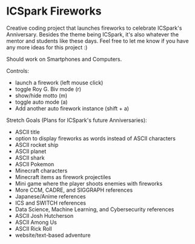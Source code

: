 # ICSpark Fireworks
Creative coding project that launches fireworks to celebrate ICSpark's Anniversary.  Besides the theme being ICSpark, it's also whatever the mentor and students like these days.  Feel free to let me know if you have any more ideas for this project :)

Should work on Smartphones and Computers.

Controls:
- launch a firework (left mouse click)
- toggle Roy G. Biv mode (r)
- show/hide motto (m)
- toggle auto mode (a)
- Add another auto firework instance (shift + a)

Stretch Goals (Plans for ICSpark's future Anniversaries):
- ASCII title 
- option to display fireworks as words instead of ASCII characters 
- ASCII rocket ship
- ASCII planet
- ASCII shark
- ASCII Pokemon
- Minecraft characters
- Minecraft items as firework projectiles
- Mini game where the player shoots enemies with fireworks
- More CCM, CADRE, and SIGGRAPH references
- Japanese/Anime references
- ICS and SWITCH references 
- Data Science, Machine Learning, and Cybersecurity references
- ASCII Josh Hutcherson
- ASCII Among Us
- ASCII Rick Roll
- website/text-based adventure
